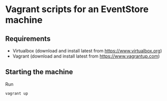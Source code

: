 # Vagrant scripts for an EventStore machine

## Requirements

- Virtualbox (download and install latest from https://www.virtualbox.org)
- Vagrant (download and install latest from https://www.vagrantup.com)

## Starting the machine

Run

```
vagrant up
```
